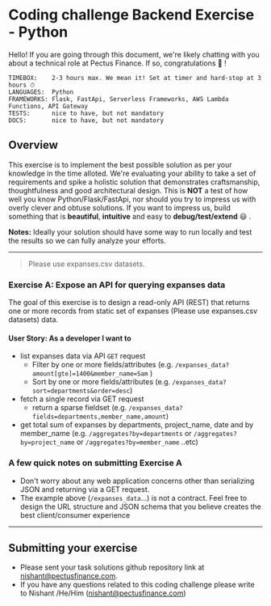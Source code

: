 # Coding challenge Backend Exercise - Python

Hello! If you are going through this document, we're likely chatting with you about a technical role at Pectus Finance. If so, congratulations 🎉 !

```
TIMEBOX:    2-3 hours max. We mean it! Set at timer and hard-stop at 3 hours ⏱
LANGUAGES:  Python
FRAMEWORKS: Flask, FastApi, Serverless Frameworks, AWS Lambda Functions, API Gateway
TESTS:      nice to have, but not mandatory
DOCS:       nice to have, but not mandatory
```

## Overview

This exercise is to implement the best possible solution as per your knowledge in the time alloted. We're evaluating your ability to take a set of requirements and spike a holistic solution that demonstrates craftsmanship, thoughtfulness and good architectural design. This is **NOT** a test of how well you know Python/Flask/FastApi, nor should you try to impress us with overly clever and obtuse solutions. If you want to impress us, build something that is **beautiful**, **intuitive** and easy to **debug/test/extend** :smiley: .

**Notes:** Ideally your solution should have some way to run locally and test the results so we can fully analyze your efforts.

---

> Please use expanses.csv datasets.

### Exercise A: Expose an API for querying expanses data

The goal of this exercise is to design a read-only API (REST) that returns one or more records from static set of expanses (Please use expanses.csv datasets) data.

#### User Story: As a developer I want to

- list expanses data via API `GET` request
  - Filter by one or more fields/attributes (e.g. `/expanses_data?amount[gte]=1400&member_name=Sam` )
  - Sort by one or more fields/attributes (e.g. `/expanses_data?sort=departments&order=desc`)
- fetch a single record via GET request
  - return a sparse fieldset (e.g. `/expanses_data?fields=departments,member_name,amount`)
- get total sum of expanses by departments, project_name, date and by member_name
  (e.g. `/aggregates?by=departments` or `/aggregates?by=project_name` or `/aggregates?by=member_name` ..etc)

### A few quick notes on submitting Exercise A

- Don't worry about any web application concerns other than serializing JSON and returning via a GET request.
- The example above (`/expanses_data`...) is not a contract. Feel free to design the URL structure and JSON schema that you believe creates the best client/consumer experience

---

## Submitting your exercise

- Please sent your task solutions github repository link at nishant@pectusfinance.com.
- If you have any questions related to this coding challenge please write to Nishant /He/Him (nishant@pectusfinance.com)
